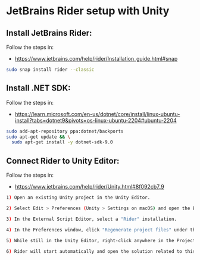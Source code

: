 # JetBrains Rider setup with Unity

## Install JetBrains Rider:

Follow the steps in:

- https://www.jetbrains.com/help/rider/Installation_guide.html#snap

```bash
sudo snap install rider --classic
```

## Install .NET SDK:

Follow the steps in:
- https://learn.microsoft.com/en-us/dotnet/core/install/linux-ubuntu-install?tabs=dotnet9&pivots=os-linux-ubuntu-2204#ubuntu-2204

```bash
sudo add-apt-repository ppa:dotnet/backports
sudo apt-get update && \
  sudo apt-get install -y dotnet-sdk-9.0
```

## Connect Rider to Unity Editor:

Follow the steps in:

- https://www.jetbrains.com/help/rider/Unity.html#8f092cb7_9

```bash
1) Open an existing Unity project in the Unity Editor.

2) Select Edit > Preferences (Unity > Settings on macOS) and open the External Tools page.

3) In the External Script Editor, select a "Rider" installation.

4) In the Preferences window, click "Regenerate project files" under the External Tools section.

5) While still in the Unity Editor, right-click anywhere in the Project view and select Open C# Project.

6) Rider will start automatically and open the solution related to this Unity project. Once the solution is loaded, Rider and the Unity Editor become connected. The Unity icon on the toolbar shows the current connection status:
```

